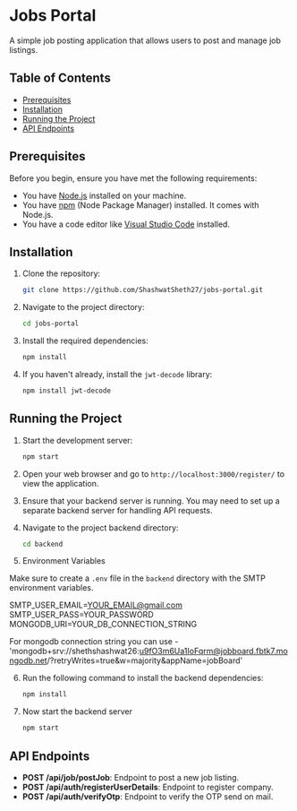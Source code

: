 # Jobs Portal

A simple job posting application that allows users to post and manage job listings.

## Table of Contents

- [Prerequisites](#prerequisites)
- [Installation](#installation)
- [Running the Project](#running-the-project)
- [API Endpoints](#api-endpoints)

## Prerequisites

Before you begin, ensure you have met the following requirements:

- You have [Node.js](https://nodejs.org/) installed on your machine.
- You have [npm](https://www.npmjs.com/) (Node Package Manager) installed. It comes with Node.js.
- You have a code editor like [Visual Studio Code](https://code.visualstudio.com/) installed.

## Installation

1. Clone the repository:

   ```bash
   git clone https://github.com/ShashwatSheth27/jobs-portal.git
   ```

2. Navigate to the project directory:

   ```bash
   cd jobs-portal
   ```

3. Install the required dependencies:

   ```bash
   npm install
   ```

4. If you haven't already, install the `jwt-decode` library:

   ```bash
   npm install jwt-decode
   ```

## Running the Project

1. Start the development server:

   ```bash
   npm start
   ```

2. Open your web browser and go to `http://localhost:3000/register/` to view the application.

3. Ensure that your backend server is running. You may need to set up a separate backend server for handling API requests.

4. Navigate to the project backend directory:

   ```bash
   cd backend
   ```
5. Environment Variables

Make sure to create a `.env` file in the `backend` directory with the SMTP environment variables.

SMTP_USER_EMAIL=YOUR_EMAIL@gmail.com
SMTP_USER_PASS=YOUR_PASSWORD
MONGODB_URI=YOUR_DB_CONNECTION_STRING

For mongodb connection string you can use - 'mongodb+srv://shethshashwat26:u9fO3m6Ua1IoFqrm@jobboard.fbtk7.mongodb.net/?retryWrites=true&w=majority&appName=jobBoard'

6. Run the following command to install the backend dependencies:
   ```bash
   npm install
   ```

7. Now start the backend server

   ```bash
   npm start
   ```


## API Endpoints

- **POST /api/job/postJob**: Endpoint to post a new job listing.
- **POST /api/auth/registerUserDetails**: Endpoint to register company.
- **POST /api/auth/verifyOtp**: Endpoint to verify the OTP send on mail.

